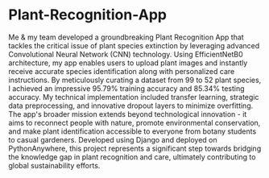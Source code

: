 # Plant-Recognition-App
Me & my team developed a groundbreaking Plant Recognition App that tackles the critical issue of plant species extinction by leveraging advanced Convolutional Neural Network (CNN) technology. Using EfficientNetB0 architecture, my app enables users to upload plant images and instantly receive accurate species identification along with personalized care instructions. By meticulously curating a dataset from 99 to 52 plant species, I achieved an impressive 95.79% training accuracy and 85.34% testing accuracy. My technical implementation included transfer learning, strategic data preprocessing, and innovative dropout layers to minimize overfitting. The app's broader mission extends beyond technological innovation - it aims to reconnect people with nature, promote environmental conservation, and make plant identification accessible to everyone from botany students to casual gardeners. Developed using Django and deployed on PythonAnywhere, this project represents a significant step towards bridging the knowledge gap in plant recognition and care, ultimately contributing to global sustainability efforts.
